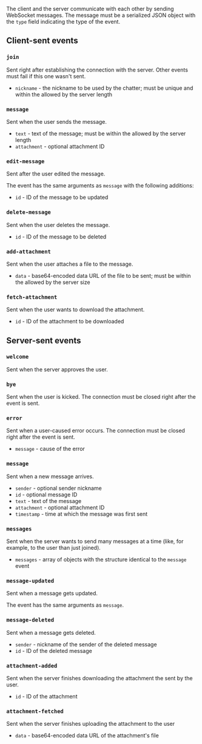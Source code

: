 The client and the server communicate with each other by sending
WebSocket messages. The message must be a serialized JSON object with
the `type` field indicating the type of the event.

## Client-sent events

### `join`

Sent right after establishing the connection with the server. Other
events must fail if this one wasn't sent.

* `nickname` - the nickname to be used by the chatter; must be unique
  and within the allowed by the server length

### `message`

Sent when the user sends the message.

* `text` - text of the message; must be within the allowed by the
  server length
* `attachment` - optional attachment ID

### `edit-message`

Sent after the user edited the message.

The event has the same arguments as `message` with the following
additions:

* `id` - ID of the message to be updated

### `delete-message`

Sent when the user deletes the message.

* `id` - ID of the message to be deleted

### `add-attachment`

Sent when the user attaches a file to the message.

* `data` - base64-encoded data URL of the file to be sent; must be
  within the allowed by the server size

### `fetch-attachment`

Sent when the user wants to download the attachment.

* `id` - ID of the attachment to be downloaded

## Server-sent events

### `welcome`

Sent when the server approves the user.

### `bye`

Sent when the user is kicked. The connection must be closed right
after the event is sent.

### `error`

Sent when a user-caused error occurs. The connection must be closed
right after the event is sent.

* `message` - cause of the error

### `message`

Sent when a new message arrives.

* `sender` - optional sender nickname
* `id` - optional message ID
* `text` - text of the message
* `attachment` - optional attachment ID
* `timestamp` - time at which the message was first sent

### `messages`

Sent when the server wants to send many messages at a time (like, for
example, to the user than just joined).

* `messages` - array of objects with the structure identical to the
  `message` event

### `message-updated`

Sent when a message gets updated.

The event has the same arguments as `message`.

### `message-deleted`

Sent when a message gets deleted.

* `sender` - nickname of the sender of the deleted message
* `id` - ID of the deleted message

### `attachment-added`

Sent when the server finishes downloading the attachment the sent by
the user.

* `id` - ID of the attachment

### `attachment-fetched`

Sent when the server finishes uploading the attachment to the user

* `data` - base64-encoded data URL of the attachment's file
